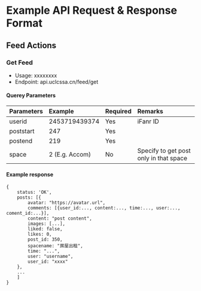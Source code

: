 # Example API Request & Response Format

## Feed Actions

### Get Feed
- Usage: xxxxxxxx
- Endpoint: api.uclcssa.cn/feed/get

#### Querey Parameters

| Parameters        | Example           | Required  | Remarks                                        |
| ----------------- |:----------------- | :-------- |:---------------------------------------------- |
| userid            | 2453719439374     | Yes       | iFanr ID                                       |
| poststart         | 247               | Yes       |                                                |
| postend           | 219               | Yes       |                                                |
| space             | 2  (E.g. Accom)   | No        | Specify to get post only in that space         |



#### Example response

```
{
    status: 'OK',
    posts: [{
        avatar: "https://avatar.url",
        comments: [{user_id:..., content:..., time:..., user:..., coment_id:...}],
        content: "post content",
        images: [...],
        liked: false,
        likes: 0,
        post_id: 350,
        spacename: "房屋出租",
        time: "...",
        user: "username",
        user_id: "xxxx"
    },
    ...
    ]
}
```

